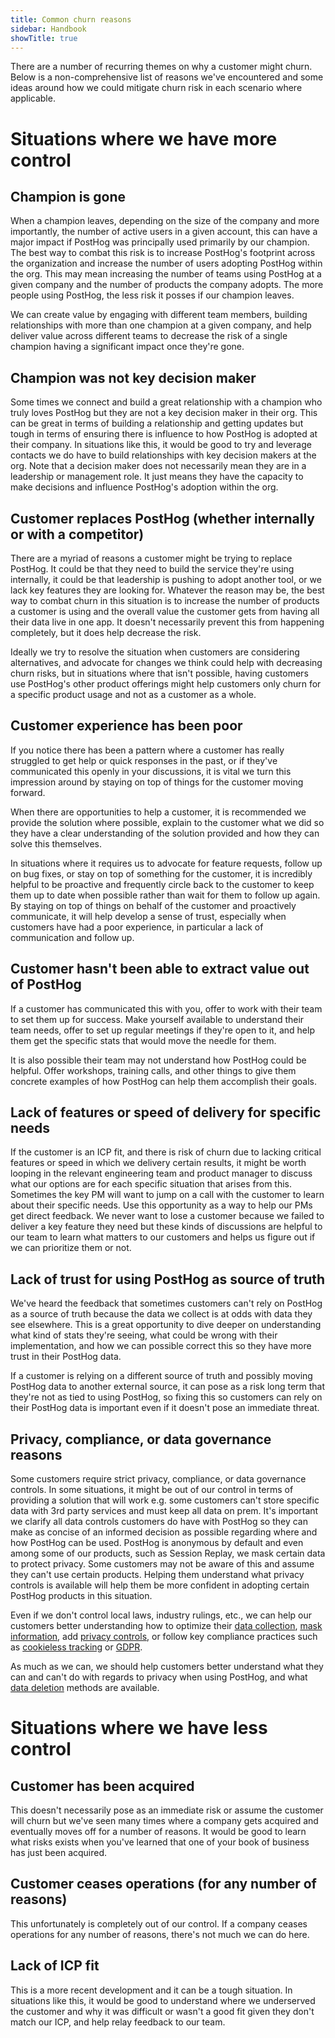 ```yaml
---
title: Common churn reasons
sidebar: Handbook
showTitle: true
---
```


There are a number of recurring themes on why a customer might churn. Below is a non-comprehensive list of reasons we've encountered and some ideas around how we could mitigate churn risk in each scenario where applicable.

# Situations where we have more control

## Champion is gone

When a champion leaves, depending on the size of the company and more importantly, the number of active users in a given account, this can have a major impact if PostHog was principally used primarily by our champion. The best way to combat this risk is to increase PostHog's footprint across the organization and increase the number of users adopting PostHog within the org. This may mean increasing the number of teams using PostHog at a given company and the number of products the company adopts. The more people using PostHog, the less risk it posses if our champion leaves.

We can create value by engaging with different team members, building relationships with more than one champion at a given company, and help deliver value across different teams to decrease the risk of a single champion having a significant impact once they're gone.

## Champion was not key decision maker

Some times we connect and build a great relationship with a champion who truly loves PostHog but they are not a key decision maker in their org. This can be great in terms of building a relationship and getting updates but tough in terms of ensuring there is influence to how PostHog is adopted at their company. In situations like this, it would be good to try and leverage contacts we do have to build relationships with key decision makers at the org. Note that a decision maker does not necessarily mean they are in a leadership or management role. It just means they have the capacity to make decisions and influence PostHog's adoption within the org.

## Customer replaces PostHog (whether internally or with a competitor)

There are a myriad of reasons a customer might be trying to replace PostHog. It could be that they need to build the service they're using internally, it could be that leadership is pushing to adopt another tool, or we lack key features they are looking for. Whatever the reason may be, the best way to combat churn in this situation is to increase the number of products a customer is using and the overall value the customer gets from having all their data live in one app. It doesn't necessarily prevent this from happening completely, but it does help decrease the risk.

Ideally we try to resolve the situation when customers are considering alternatives, and advocate for changes we think could help with decreasing churn risks, but in situations where that isn't possible, having customers use PostHog's other product offerings might help customers only churn for a specific product usage and not as a customer as a whole.

## Customer experience has been poor

If you notice there has been a pattern where a customer has really struggled to get help or quick responses in the past, or if they've communicated this openly in your discussions, it is vital we turn this impression around by staying on top of things for the customer moving forward.

When there are opportunities to help a customer, it is recommended we provide the solution where possible, explain to the customer what we did so they have a clear understanding of the solution provided and how they can solve this themselves.

In situations where it requires us to advocate for feature requests, follow up on bug fixes, or stay on top of something for the customer, it is incredibly helpful to be proactive and frequently circle back to the customer to keep them up to date when possible rather than wait for them to follow up again. By staying on top of things on behalf of the customer and proactively communicate, it will help develop a sense of trust, especially when customers have had a poor experience, in particular a lack of communication and follow up.

## Customer hasn't been able to extract value out of PostHog

If a customer has communicated this with you, offer to work with their team to set them up for success. Make yourself available to understand their team needs, offer to set up regular meetings if they're open to it, and help them get the specific stats that would move the needle for them.

It is also possible their team may not understand how PostHog could be helpful. Offer workshops, training calls, and other things to give them concrete examples of how PostHog can help them accomplish their goals.

## Lack of features or speed of delivery for specific needs

If the customer is an ICP fit, and there is risk of churn due to lacking critical features or speed in which we delivery certain results, it might be worth looping in the relevant engineering team and product manager to discuss what our options are for each specific situation that arises from this. Sometimes the key PM will want to jump on a call with the customer to learn about their specific needs. Use this opportunity as a way to help our PMs get direct feedback. We never want to lose a customer because we failed to deliver a key feature they need but these kinds of discussions are helpful to our team to learn what matters to our customers and helps us figure out if we can prioritize them or not.

## Lack of trust for using PostHog as source of truth

We've heard the feedback that sometimes customers can't rely on PostHog as a source of truth because the data we collect is at odds with data they see elsewhere. This is a great opportunity to dive deeper on understanding what kind of stats they're seeing, what could be wrong with their implementation, and how we can possible correct this so they have more trust in their PostHog data.

If a customer is relying on a different source of truth and possibly moving PostHog data to another external source, it can pose as a risk long term that they're not as tied to using PostHog, so fixing this so customers can rely on their PostHog data is important even if it doesn't pose an immediate threat.

## Privacy, compliance, or data governance reasons

Some customers require strict privacy, compliance, or data governance controls. In some situations, it might be out of our control in terms of providing a solution that will work e.g. some customers can't store specific data with 3rd party services and must keep all data on prem. It's important we clarify all data controls customers do have with PostHog so they can make as concise of an informed decision as possible regarding where and how PostHog can be used. PostHog is anonymous by default and even among some of our products, such as Session Replay, we mask certain data to protect privacy. Some customers may not be aware of this and assume they can't use certain products. Helping them understand what privacy controls is available will help them be more confident in adopting certain PostHog products in this situation.

Even if we don't control local laws, industry rulings, etc., we can help our customers better understanding how to optimize their [data collection](https://posthog.com/docs/privacy/data-collection), [mask information](https://posthog.com/docs/cdp/transformations/template-url-masking), add [privacy controls](https://posthog.com/docs/session-replay/privacy), or follow key compliance practices such as [cookieless tracking](https://posthog.com/tutorials/cookieless-tracking) or [GDPR](https://posthog.com/docs/privacy/gdpr-compliance).

As much as we can, we should help customers better understand what they can and can't do with regards to privacy when using PostHog, and what [data deletion](https://posthog.com/docs/privacy/data-storage#data-deletion) methods are available.

# Situations where we have less control

## Customer has been acquired

This doesn't necessarily pose as an immediate risk or assume the customer will churn but we've seen many times where a company gets acquired and eventually moves off for a number of reasons. It would be good to learn what risks exists when you've learned that one of your book of business has just been acquired.

## Customer ceases operations (for any number of reasons)

This unfortunately is completely out of our control. If a company ceases operations for any number of reasons, there's not much we can do here.

## Lack of ICP fit

This is a more recent development and it can be a tough situation. In situations like this, it would be good to understand where we underserved the customer and why it was difficult or wasn't a good fit given they don't match our ICP, and help relay feedback to our team.